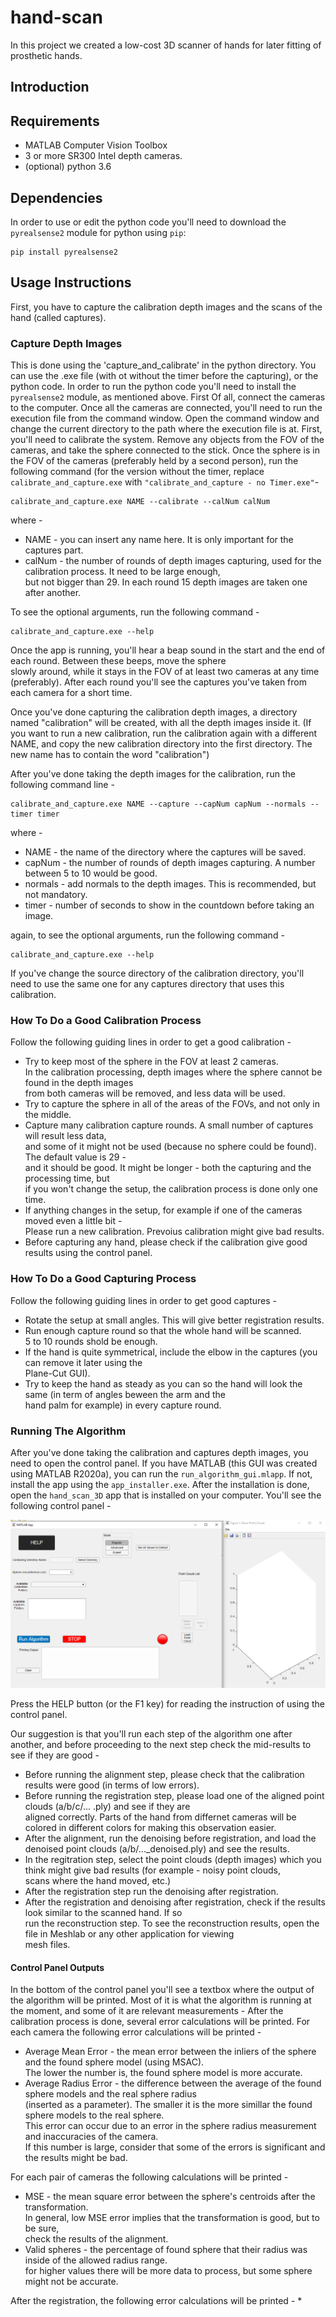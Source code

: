 # hand-scan
In this project we created a low-cost 3D scanner of hands for later fitting of prosthetic hands.

## Introduction


## Requirements
* MATLAB Computer Vision Toolbox
* 3 or more SR300 Intel depth cameras.
* (optional) python 3.6

## Dependencies
In order to use or edit the python code you'll need to download the `pyrealsense2` module for python using `pip`:
```
pip install pyrealsense2
```

## Usage Instructions
First, you have to capture the calibration depth images and the scans of the hand (called captures).

### Capture Depth Images
This is done using the 'capture_and_calibrate' in the python directory.
You can use the .exe file (with ot without the timer before the capturing), or the python code. In order to run
the python code you'll need to install the `pyrealsense2` module, as mentioned above.
First Of all, connect the cameras to the computer.
Once all the cameras are connected, you'll need to run the execution file from the command window.
Open the command window and change the current directory to the path where the execution file is at.
First, you'll need to calibrate the system. Remove any objects from the FOV of the cameras, and 
take the sphere connected to the stick. 
Once the sphere is in the FOV of the cameras (preferably held by a second person), run the following command (for 
the version without the timer, replace ``` calibrate_and_capture.exe ``` with ``` "calibrate_and_capture - no Timer.exe" ```- 
```
calibrate_and_capture.exe NAME --calibrate --calNum calNum
```
where - 
* NAME - you can insert any name here. It is only important for the captures part.
* calNum - the number of rounds of depth images capturing, used for the calibration process. It need to be large enough, \
but not bigger than 29. In each round 15 depth images are taken one after another.

To see the optional arguments, run the following command - 
```
calibrate_and_capture.exe --help
```
Once the app is running, you'll hear a beap sound in the start and the end of each round. Between these beeps, move the sphere \
slowly around, while it stays in the FOV of at least two cameras at any time (preferably).
After each round you'll see the captures you've taken from each camera for a short time.

Once you've done capturing the calibration depth images, a directory named "calibration" will be created, with all the depth images inside it.
(If you want to run a new calibration, run the calibration again with a different NAME, and copy the new calibration directory into the first directory.
The new name has to contain the word "calibration")


After you've done taking the depth images for the calibration, run the following command line - 
```
calibrate_and_capture.exe NAME --capture --capNum capNum --normals --timer timer
```
where - 
* NAME - the name of the directory where the captures will be saved.
* capNum - the number of rounds of depth images capturing. A number between 5 to 10 would be good.
* normals - add normals to the depth images. This is recommended, but not mandatory.
* timer - number of seconds to show in the countdown before taking an image.

again, to see the optional arguments, run the following command - 
```
calibrate_and_capture.exe --help
```
If you've change the source directory of the calibration directory, you'll need to use the same one for any captures directory 
that uses this calibration.

### How To Do a Good Calibration Process
Follow the following guiding lines in order to get a good calibration - 
* Try to keep most of the sphere in the FOV at least 2 cameras. \
In the calibration processing, depth images where the sphere cannot be found in the depth images \
from both cameras will be removed, and less data will be used.
* Try to capture the sphere in all of the areas of the FOVs, and not only in the middle.
* Capture many calibration capture rounds. A small number of captures will result less data, \
and some of it might not be used (because no sphere could be found). The default value is 29 - \
and it should be good. It might be longer - both the capturing and the processing time, but \
if you won't change the setup, the calibration process is done only one time.
* If anything changes in the setup, for example if one of the cameras moved even a little bit - \
Please run a new calibration. Prevoius calibration might give bad results.
* Before capturing any hand, please check if the calibration give good results using the control panel.

### How To Do a Good Capturing Process
Follow the following guiding lines in order to get good captures - 
* Rotate the setup at small angles. This will give better registration results.
* Run enough capture round so that the whole hand will be scanned. \
5 to 10 rounds shold be enough.
* If the hand is quite symmetrical, include the elbow in the captures (you can remove it later using the \
Plane-Cut GUI).
* Try to keep the hand as steady as you can so the hand will look the same (in term of angles beween the arm and the \
hand palm for example) in every capture round.


### Running The Algorithm

After you've done taking the calibration and captures depth images, you need to open the control panel.
If you have MATLAB (this GUI was created using MATLAB R2020a), you can run the ```run_algorithm_gui.mlapp```.
If not, install the app using the ```app_installer.exe```.
After the installation is done, open the ```hand_scan_3D``` app that is installed on your computer.
You'll see the following control panel - 


<img src="/images/application_gui.png" alt="Contol Panel"/>


Press the HELP button (or the F1 key) for reading the instruction of using the control panel.

Our suggestion is that you'll run each step of the algorithm one after another, and before proceeding 
to the next step check the mid-results to see if they are good -
* Before running the alignment step, please check that the calibration results were good (in terms of low errors).
* Before running the registration step, please load one of the aligned point clouds (a/b/c/... .ply) and see if they are \
aligned correctly. Parts of the hand from differnet cameras will be colored in different colors for making this observation easier.
* After the alignment, run the denoising before registration, and load the denoised point clouds (a/b/..._denoised.ply) and see the results.
* In the regitration step, select the point clouds (depth images) which you think might give bad results (for example - noisy point clouds, \
scans where the hand moved, etc.)
* After the registration step run the denoising after registration.
* After the registration and denoising after registration, check if the results look similar to the scanned hand. If so\
 run the reconstruction step. To see the reconstruction results, open the file in Meshlab or any other application for viewing \
 mesh files.


#### Control Panel Outputs
In the bottom of the control panel you'll see a textbox where the output of the algorithm will be printed.
Most of it is what the algorithm is running at the moment, and some of it are relevant measurements - 
After the calibration process is done, several error calculations will be printed.
For each camera the following error calculations will be printed -
* Average Mean Error - the mean error between the inliers of the sphere and the found sphere model (using MSAC). \
The lower the number is, the found sphere model is more accurate.
* Average Radius Error - the difference between the average of the found sphere models and the real sphere radius \
(inserted as a parameter). The smaller it is the more simillar the found sphere models to the real sphere. \
This error can occur due to an error in the sphere radius measurement and inaccuracies of the camera. \
If this number is large, consider that some of the errors is significant and the results might be bad.

For each pair of cameras the following calculations will be printed -
* MSE - the mean square error between the sphere's centroids after the transformation. \
In general, low MSE error implies that the transformation is good, but to be sure, \
check the results of the alignment.
* Valid spheres - the percentage of found sphere that their radius was inside of the allowed radius range. \
for higher values there will be more data to process, but some sphere might not be accurate.

After the registration, the following error calculations will be printed - 
* 





